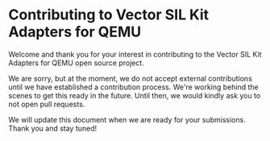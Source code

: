 # Contributing to Vector SIL Kit Adapters for QEMU

Welcome and thank you for your interest in contributing to the Vector SIL Kit Adapters for QEMU
open source project.

We are sorry, but at the moment, we do not accept external contributions until
we have established a contribution process. We're working behind the scenes to
get this ready in the future. Until then, we would kindly ask you to not open pull
requests.

We will update this document when we are ready for your submissions.
Thank you and stay tuned!
